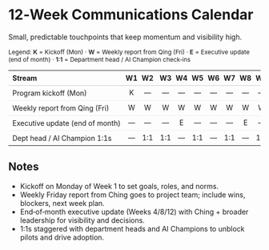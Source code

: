 # 12‑Week Communications Calendar

Small, predictable touchpoints that keep momentum and visibility high.

<div style="font-size: 12px; margin-bottom: 8px;">
  Legend: <span style="font-weight:600;">K</span> = Kickoff (Mon) · <span style="font-weight:600;">W</span> = Weekly report from Qing (Fri) · <span style="font-weight:600;">E</span> = Executive update (end of month) · <span style="font-weight:600;">1:1</span> = Department head / AI Champion check‑ins
</div>

<table style="width:100%; border-collapse: collapse; font-size: 14px;">
  <thead>
    <tr>
      <th style="border-bottom:1px solid #ccc; text-align:left; padding:6px 8px;">Stream</th>
      <th style="border-bottom:1px solid #ccc; text-align:center; padding:6px 0;">W1</th>
      <th style="border-bottom:1px solid #ccc; text-align:center; padding:6px 0;">W2</th>
      <th style="border-bottom:1px solid #ccc; text-align:center; padding:6px 0;">W3</th>
      <th style="border-bottom:1px solid #ccc; text-align:center; padding:6px 0;">W4</th>
      <th style="border-bottom:1px solid #ccc; text-align:center; padding:6px 0;">W5</th>
      <th style="border-bottom:1px solid #ccc; text-align:center; padding:6px 0;">W6</th>
      <th style="border-bottom:1px solid #ccc; text-align:center; padding:6px 0;">W7</th>
      <th style="border-bottom:1px solid #ccc; text-align:center; padding:6px 0;">W8</th>
      <th style="border-bottom:1px solid #ccc; text-align:center; padding:6px 0;">W9</th>
      <th style="border-bottom:1px solid #ccc; text-align:center; padding:6px 0;">W10</th>
      <th style="border-bottom:1px solid #ccc; text-align:center; padding:6px 0;">W11</th>
      <th style="border-bottom:1px solid #ccc; text-align:center; padding:6px 0;">W12</th>
    </tr>
  </thead>
  <tbody>
    <tr>
      <td style="border-top:1px solid #eee; padding:6px 8px; text-align:left; white-space:nowrap;">Program kickoff (Mon)</td>
      <td style="border-top:1px solid #eee; text-align:center;">K</td>
      <td style="border-top:1px solid #eee; text-align:center;">—</td>
      <td style="border-top:1px solid #eee; text-align:center;">—</td>
      <td style="border-top:1px solid #eee; text-align:center;">—</td>
      <td style="border-top:1px solid #eee; text-align:center;">—</td>
      <td style="border-top:1px solid #eee; text-align:center;">—</td>
      <td style="border-top:1px solid #eee; text-align:center;">—</td>
      <td style="border-top:1px solid #eee; text-align:center;">—</td>
      <td style="border-top:1px solid #eee; text-align:center;">—</td>
      <td style="border-top:1px solid #eee; text-align:center;">—</td>
      <td style="border-top:1px solid #eee; text-align:center;">—</td>
      <td style="border-top:1px solid #eee; text-align:center;">—</td>
    </tr>
    <tr>
      <td style="border-top:1px solid #eee; padding:6px 8px; text-align:left; white-space:nowrap;">Weekly report from Qing (Fri)</td>
      <td style="border-top:1px solid #eee; text-align:center;">W</td>
      <td style="border-top:1px solid #eee; text-align:center;">W</td>
      <td style="border-top:1px solid #eee; text-align:center;">W</td>
      <td style="border-top:1px solid #eee; text-align:center;">W</td>
      <td style="border-top:1px solid #eee; text-align:center;">W</td>
      <td style="border-top:1px solid #eee; text-align:center;">W</td>
      <td style="border-top:1px solid #eee; text-align:center;">W</td>
      <td style="border-top:1px solid #eee; text-align:center;">W</td>
      <td style="border-top:1px solid #eee; text-align:center;">W</td>
      <td style="border-top:1px solid #eee; text-align:center;">W</td>
      <td style="border-top:1px solid #eee; text-align:center;">W</td>
      <td style="border-top:1px solid #eee; text-align:center;">W</td>
    </tr>
    <tr>
      <td style="border-top:1px solid #eee; padding:6px 8px; text-align:left; white-space:nowrap;">Executive update (end of month)</td>
      <td style="border-top:1px solid #eee; text-align:center;">—</td>
      <td style="border-top:1px solid #eee; text-align:center;">—</td>
      <td style="border-top:1px solid #eee; text-align:center;">—</td>
      <td style="border-top:1px solid #eee; text-align:center;">E</td>
      <td style="border-top:1px solid #eee; text-align:center;">—</td>
      <td style="border-top:1px solid #eee; text-align:center;">—</td>
      <td style="border-top:1px solid #eee; text-align:center;">—</td>
      <td style="border-top:1px solid #eee; text-align:center;">E</td>
      <td style="border-top:1px solid #eee; text-align:center;">—</td>
      <td style="border-top:1px solid #eee; text-align:center;">—</td>
      <td style="border-top:1px solid #eee; text-align:center;">—</td>
      <td style="border-top:1px solid #eee; text-align:center;">E</td>
    </tr>
    <tr>
      <td style="border-top:1px solid #eee; padding:6px 8px; text-align:left; white-space:nowrap;">Dept head / AI Champion 1:1s</td>
      <td style="border-top:1px solid #eee; text-align:center;">—</td>
      <td style="border-top:1px solid #eee; text-align:center;">1:1</td>
      <td style="border-top:1px solid #eee; text-align:center;">1:1</td>
      <td style="border-top:1px solid #eee; text-align:center;">—</td>
      <td style="border-top:1px solid #eee; text-align:center;">1:1</td>
      <td style="border-top:1px solid #eee; text-align:center;">—</td>
      <td style="border-top:1px solid #eee; text-align:center;">1:1</td>
      <td style="border-top:1px solid #eee; text-align:center;">—</td>
      <td style="border-top:1px solid #eee; text-align:center;">1:1</td>
      <td style="border-top:1px solid #eee; text-align:center;">—</td>
      <td style="border-top:1px solid #eee; text-align:center;">1:1</td>
      <td style="border-top:1px solid #eee; text-align:center;">—</td>
    </tr>
  </tbody>
</table>

## Notes

- Kickoff on Monday of Week 1 to set goals, roles, and norms.
- Weekly Friday report from Ching goes to project team; include wins, blockers, next week plan.
- End‑of‑month executive update (Weeks 4/8/12) with Ching + broader leadership for visibility and decisions.
- 1:1s staggered with department heads and AI Champions to unblock pilots and drive adoption.

